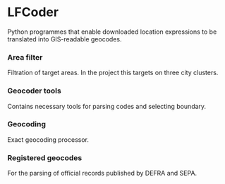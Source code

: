 # LFCoder
Python programmes that enable downloaded location expressions to be translated into GIS-readable geocodes.
### Area filter
Filtration of target areas. In the project this targets on three city clusters.
### Geocoder tools
Contains necessary tools for parsing codes and selecting boundary.
### Geocoding
Exact geocoding processor.
### Registered geocodes
For the parsing of official records published by DEFRA and SEPA.
